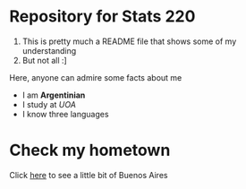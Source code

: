# Repository for Stats 220

1. This is pretty much a README file that shows some of my understanding
2.  But not all :]

Here, anyone can admire some facts about me
- I am **Argentinian**
- I study at *UOA*
- I know three languages

# Check my hometown 
Click [here](https://www.britannica.com/place/Buenos-Aires) to see a little bit of Buenos Aires 
